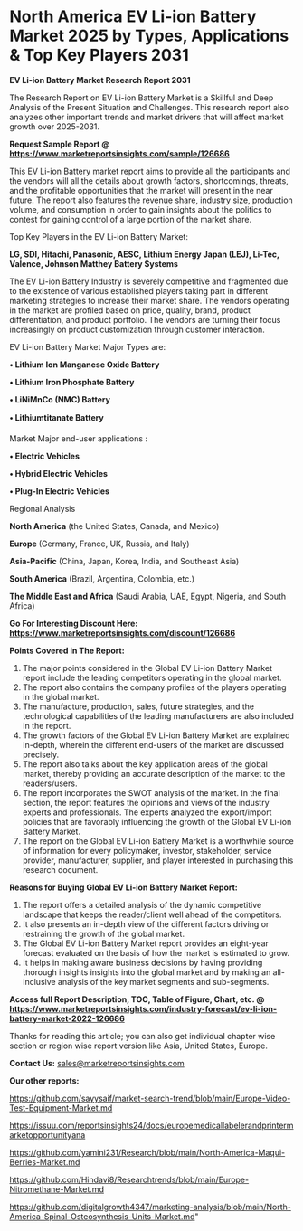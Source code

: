 # North America EV Li-ion Battery Market 2025 by Types, Applications & Top Key Players 2031

<strong>EV Li-ion Battery Market Research Report 2031</strong>

The Research Report on EV Li-ion Battery Market is a Skillful and Deep Analysis of the Present Situation and Challenges. This research report also analyzes other important trends and market drivers that will affect market growth over 2025-2031.

<strong>Request Sample Report @ <a href=https://www.marketreportsinsights.com/sample/126686>https://www.marketreportsinsights.com/sample/126686</a></strong>

This EV Li-ion Battery market report aims to provide all the participants and the vendors will all the details about growth factors, shortcomings, threats, and the profitable opportunities that the market will present in the near future. The report also features the revenue share, industry size, production volume, and consumption in order to gain insights about the politics to contest for gaining control of a large portion of the market share.

Top Key Players in the EV Li-ion Battery Market:

<strong>LG, SDI, Hitachi, Panasonic, AESC, Lithium Energy Japan (LEJ), Li-Tec, Valence, Johnson Matthey Battery Systems</strong>

The EV Li-ion Battery Industry is severely competitive and fragmented due to the existence of various established players taking part in different marketing strategies to increase their market share. The vendors operating in the market are profiled based on price, quality, brand, product differentiation, and product portfolio. The vendors are turning their focus increasingly on product customization through customer interaction.

EV Li-ion Battery Market Major Types are:

<strong>• Lithium Ion Manganese Oxide Battery

• Lithium Iron Phosphate Battery

• LiNiMnCo (NMC) Battery

• Lithiumtitanate Battery</strong>

Market Major end-user applications :

<strong>• Electric Vehicles

• Hybrid Electric Vehicles

• Plug-In Electric Vehicles</strong>

Regional Analysis

</u><strong><b>North America</b></strong> (the United States, Canada, and Mexico)

<strong><b>Europe </b></strong>(Germany, France, UK, Russia, and Italy)

<strong><b>Asia-Pacific</b></strong> (China, Japan, Korea, India, and Southeast Asia)

<strong><b>South America</b></strong> (Brazil, Argentina, Colombia, etc.)

<strong><b>The Middle East and Africa</b></strong> (Saudi Arabia, UAE, Egypt, Nigeria, and South Africa)

<strong>Go For Interesting Discount Here: <a href=https://www.marketreportsinsights.com/discount/126686>https://www.marketreportsinsights.com/discount/126686</a></strong>

<strong>Points Covered in The Report:</strong>
<ol>
  <li>The major points considered in the Global EV Li-ion Battery Market report include the leading competitors operating in the global market.</li>
  <li>The report also contains the company profiles of the players operating in the global market.</li>
  <li>The manufacture, production, sales, future strategies, and the technological capabilities of the leading manufacturers are also included in the report.</li>
  <li>The growth factors of the Global EV Li-ion Battery Market are explained in-depth, wherein the different end-users of the market are discussed precisely.</li>
  <li>The report also talks about the key application areas of the global market, thereby providing an accurate description of the market to the readers/users.</li>
  <li>The report incorporates the SWOT analysis of the market. In the final section, the report features the opinions and views of the industry experts and professionals. The experts analyzed the export/import policies that are favorably influencing the growth of the Global EV Li-ion Battery Market.</li>
  <li>The report on the Global EV Li-ion Battery Market is a worthwhile source of information for every policymaker, investor, stakeholder, service provider, manufacturer, supplier, and player interested in purchasing this research document.</li>
</ol>
<strong>Reasons for Buying Global EV Li-ion Battery Market Report:</strong>

<ol>
  <li>The report offers a detailed analysis of the dynamic competitive landscape that keeps the reader/client well ahead of the competitors.</li>
  <li>It also presents an in-depth view of the different factors driving or restraining the growth of the global market.</li>
  <li>The Global EV Li-ion Battery Market report provides an eight-year forecast evaluated on the basis of how the market is estimated to grow.</li>
  <li>It helps in making aware business decisions by having providing thorough insights insights into the global market and by making an all-inclusive analysis of the key market segments and sub-segments.</li>
</ol>
<strong>Access full Report Description, TOC, Table of Figure, Chart, etc. @ <a href=https://www.marketreportsinsights.com/industry-forecast/ev-li-ion-battery-market-2022-126686>https://www.marketreportsinsights.com/industry-forecast/ev-li-ion-battery-market-2022-126686</a></strong>


Thanks for reading this article; you can also get individual chapter wise section or region wise report version like Asia, United States, Europe.

<strong>Contact Us:</strong>
sales@marketreportsinsights.com

<strong>Our other reports:</strong>

<a href=https://github.com/sayysaif/market-search-trend/blob/main/Europe-Video-Test-Equipment-Market.md>https://github.com/sayysaif/market-search-trend/blob/main/Europe-Video-Test-Equipment-Market.md</a>

<a href=https://issuu.com/reportsinsights24/docs/europemedicallabelerandprintermarketopportunityana>https://issuu.com/reportsinsights24/docs/europemedicallabelerandprintermarketopportunityana</a>

<a href=https://github.com/yamini231/Research/blob/main/North-America-Maqui-Berries-Market.md>https://github.com/yamini231/Research/blob/main/North-America-Maqui-Berries-Market.md</a>

<a href=https://github.com/Hindavi8/Researchtrends/blob/main/Europe-Nitromethane-Market.md>https://github.com/Hindavi8/Researchtrends/blob/main/Europe-Nitromethane-Market.md</a>

<a href=https://github.com/digitalgrowth4347/marketing-analysis/blob/main/North-America-Spinal-Osteosynthesis-Units-Market.md>https://github.com/digitalgrowth4347/marketing-analysis/blob/main/North-America-Spinal-Osteosynthesis-Units-Market.md</a>"
